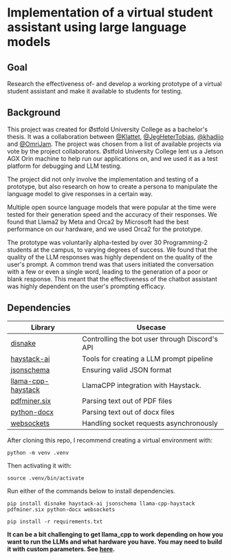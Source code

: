# Implementation of a virtual student assistant using large language models
## Goal
Research the effectiveness of- and develop a working prototype of a virtual student assistant and make it available to students for testing.

## Background
This project was created for Østfold University College as a bachelor's thesis. It was a collaboration between [@Klattet](https://github.com/Klattet), [@JegHeterTobias](https://github.com/JegHeterTobias), [@khadijo](https://github.com/khadijo) and [@OmriJam](https://github.com/OmriJam). The project was chosen from a list of available projects via vote by the project collaborators. Østfold University College lent us a Jetson AGX Orin machine to help run our applications on, and we used it as a test platform for debugging and LLM testing.

The project did not only involve the implementation and testing of a prototype, but also research on how to create a persona to manipulate the language model to give responses in a certain way.

Multiple open source language models that were popular at the time were tested for their generation speed and the accuracy of their responses. We found that Llama2 by Meta and Orca2 by Microsoft had the best performance on our hardware, and we used Orca2 for the prototype.

The prototype was voluntarily alpha-tested by over 30 Programming-2 students at the campus, to varying degrees of success. We found that the quality of the LLM responses was highly dependent on the quality of the user's prompt. A common trend was that users initiated the conversation with a few or even a single word, leading to the generation of a poor or blank response. This meant that the effectiveness of the chatbot assistant was highly dependent on the user's prompting efficacy.

## Dependencies
| Library | Usecase                                        |
|---|------------------------------------------------|
| [disnake](https://github.com/DisnakeDev/disnake) | Controlling the bot user through Discord's API |
| [haystack-ai](https://github.com/deepset-ai/haystack) | Tools for creating a LLM prompt pipeline       |
| [jsonschema](https://github.com/python-jsonschema/jsonschema) | Ensuring valid JSON format                     |
| [llama-cpp-haystack](https://github.com/deepset-ai/haystack-core-integrations/tree/main/integrations/llama_cpp) | LlamaCPP integration with Haystack.            |
| [pdfminer.six](https://github.com/pdfminer/pdfminer.six) | Parsing text out of PDF files                  |
| [python-docx](https://github.com/python-openxml/python-docx) | Parsing text out of docx files                 |
| [websockets](https://github.com/python-websockets/websockets) | Handling socket requests asynchronously        |


After cloning this repo, I recommend creating a virtual environment with:
```commandline
python -m venv .venv
```
Then activating it with:
```commandline
source .venv/bin/activate
```

Run either of the commands below to install dependencies.
```commandline
pip install disnake haystack-ai jsonschema llama-cpp-haystack pdfminer.six python-docx websockets
```
```commandline
pip install -r requirements.txt
```

**It can be a bit challenging to get llama_cpp to work depending on how you want to run the LLMs and what hardware you have. You may need to build it with custom parameters.
See [here](https://github.com/abetlen/llama-cpp-python#supported-backends).**

